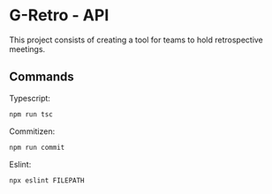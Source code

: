 # G-Retro - API

This project consists of creating a tool for teams to hold retrospective meetings.

## Commands

Typescript:

```sh
npm run tsc
```

Commitizen:

```sh
npm run commit
```

Eslint:

```sh
npx eslint FILEPATH
```
